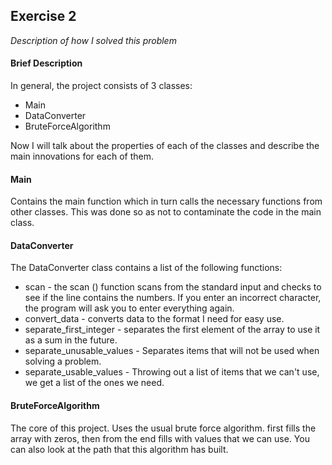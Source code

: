 ## Exercise 2
*Description of how I solved this problem*

#### Brief Description
In general, the project consists of 3 classes:
* Main
* DataConverter
* BruteForceAlgorithm

Now I will talk about the properties of each of the classes and describe the main innovations for each of them.

#### Main
Contains the main function which in turn calls the necessary functions from other classes. This was done so as not to contaminate the code in the main class.

#### DataConverter
The DataConverter class contains a list of the following functions:
* scan - the scan () function scans from the standard input and checks to see if the line contains the numbers. If you enter an incorrect character, the program will ask you to enter everything again.
* convert_data - сonverts data to the format I need for easy use.
* separate_first_integer - separates the first element of the array to use it as a sum in the future.
* separate_unusable_values - Separates items that will not be used when solving a problem.
* separate_usable_values - Throwing out a list of items that we can't use, we get a list of the ones we need.



#### BruteForceAlgorithm
The core of this project. Uses the usual brute force algorithm. first fills the array with zeros, then from the end fills with values that we can use. You can also look at the path that this algorithm has built.
